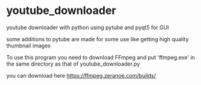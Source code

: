# youtube_downloader
youtube downloader with python using pytube and pyqt5 for GUI

some additions to pytube are made for some use like getting high quality thumbnail images

To use this program you need to download FFmpeg and put 'ffmpeg.exe' in the same directory as that of youtube_downloader.py

you can download here https://ffmpeg.zeranoe.com/builds/


